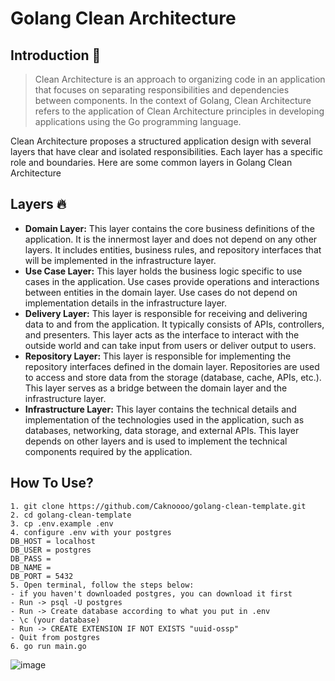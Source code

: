 # Golang Clean Architecture

## Introduction 👋
> Clean Architecture is an approach to organizing code in an application that focuses on separating responsibilities and dependencies between components. In the context of Golang, Clean Architecture refers to the application of Clean Architecture principles in developing applications using the Go programming language.

Clean Architecture proposes a structured application design with several layers that have clear and isolated responsibilities. Each layer has a specific role and boundaries. Here are some common layers in Golang Clean Architecture

## Layers 🔥
- **Domain Layer:** This layer contains the core business definitions of the application. It is the innermost layer and does not depend on any other layers. It includes entities, business rules, and repository interfaces that will be implemented in the infrastructure layer.
- **Use Case Layer:** This layer holds the business logic specific to use cases in the application. Use cases provide operations and interactions between entities in the domain layer. Use cases do not depend on implementation details in the infrastructure layer.
- **Delivery Layer:** This layer is responsible for receiving and delivering data to and from the application. It typically consists of APIs, controllers, and presenters. This layer acts as the interface to interact with the outside world and can take input from users or deliver output to users.
- **Repository Layer:** This layer is responsible for implementing the repository interfaces defined in the domain layer. Repositories are used to access and store data from the storage (database, cache, APIs, etc.). This layer serves as a bridge between the domain layer and the infrastructure layer.
- **Infrastructure Layer:** This layer contains the technical details and implementation of the technologies used in the application, such as databases, networking, data storage, and external APIs. This layer depends on other layers and is used to implement the technical components required by the application.

## How To Use?
```
1. git clone https://github.com/Caknoooo/golang-clean-template.git
2. cd golang-clean-template
3. cp .env.example .env
4. configure .env with your postgres
DB_HOST = localhost
DB_USER = postgres
DB_PASS = 
DB_NAME = 
DB_PORT = 5432
5. Open terminal, follow the steps below:
- if you haven't downloaded postgres, you can download it first
- Run -> psql -U postgres
- Run -> Create database according to what you put in .env
- \c (your database)
- Run -> CREATE EXTENSION IF NOT EXISTS "uuid-ossp"
- Quit from postgres
6. go run main.go
```
![image](https://github.com/Caknoooo/golang-clean-template/assets/92671053/ceaf74a2-4015-42c4-a94a-9ddd6480b73b)